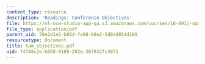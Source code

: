 ```yaml
---
content_type: resource
description: 'Readings: Conference Objectives'
file: https://ol-ocw-studio-app-qa.s3.amazonaws.com/courses/16-891j-space-policy-seminar-spring-2003/f4788c2eb6589189202e367932fc4971_tam_objectives.pdf
file_type: application/pdf
parent_uid: 78e2d1e2-b86d-fa98-68e2-5d9dd854d109
resourcetype: Document
title: tam_objectives.pdf
uid: f4788c2e-b658-9189-202e-367932fc4971
---
```

